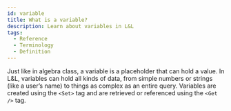 ```yaml
---
id: variable
title: What is a variable?
description: Learn about variables in L&L
tags:
  - Reference
  - Terminology
  - Definition
---
```

Just like in algebra class, a variable is a placeholder that can hold a value. In L&L, variables can hold all kinds of data, from simple numbers or strings (like a user’s name) to things as complex as an entire query. Variables are created using the `<Set>` tag and are retrieved or referenced using the `<Get />` tag.